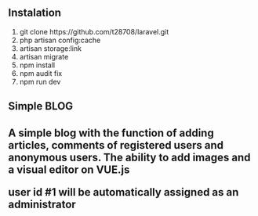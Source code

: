 <h2>Instalation</h2>

<ol>
	<li>git clone https://github.com/t28708/laravel.git <name folder></li>
	<li>php artisan config:cache</li>
	<li>artisan storage:link</li>
	<li>artisan migrate</li>
	<li>npm install</li>
	<li>npm audit fix</li>
	<li>npm run dev</li>
</ol>

<h2>Simple BLOG<h2>

<p>A simple blog with the function of adding articles, comments of registered users and anonymous users. The ability to add images and a visual editor on VUE.js</p>

<p>user id #1 will be automatically assigned as an <b>administrator</b></p>